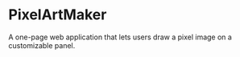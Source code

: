 # PixelArtMaker
 A one-page web application that lets users draw a pixel image on a customizable panel.
 

